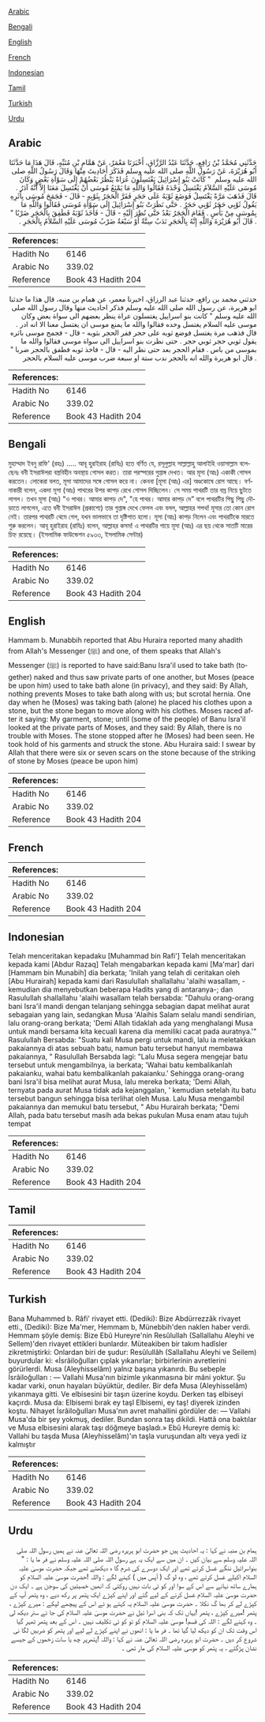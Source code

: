 [Arabic](#arabic)

[Bengali](#bengali)

[English](#english)

[French](#french)

[Indonesian](#indonesian)

[Tamil](#tamil)

[Turkish](#turkish)

[Urdu](#urdu)

## Arabic


<div dir="rtl" lang="ar" style={{fontSize:'larger',backgroundColor:'#f8f9fa',padding:20}}>
حَدَّثَنِي مُحَمَّدُ بْنُ رَافِعٍ، حَدَّثَنَا عَبْدُ الرَّزَّاقِ، أَخْبَرَنَا مَعْمَرٌ، عَنْ هَمَّامِ بْنِ مُنَبِّهٍ، قَالَ هَذَا مَا حَدَّثَنَا أَبُو هُرَيْرَةَ، عَنْ رَسُولِ اللَّهِ صلى الله عليه وسلم فَذَكَرَ أَحَادِيثَ مِنْهَا وَقَالَ رَسُولُ اللَّهِ صلى الله عليه وسلم ‏ "‏ كَانَتْ بَنُو إِسْرَائِيلَ يَغْتَسِلُونَ عُرَاةً يَنْظُرُ بَعْضُهُمْ إِلَى سَوْأَةِ بَعْضٍ وَكَانَ مُوسَى عَلَيْهِ السَّلاَمُ يَغْتَسِلُ وَحْدَهُ فَقَالُوا وَاللَّهِ مَا يَمْنَعُ مُوسَى أَنْ يَغْتَسِلَ مَعَنَا إِلاَّ أَنَّهُ آدَرُ ‏.‏ قَالَ فَذَهَبَ مَرَّةً يَغْتَسِلُ فَوَضَعَ ثَوْبَهُ عَلَى حَجَرٍ فَفَرَّ الْحَجَرُ بِثَوْبِهِ - قَالَ - فَجَمَحَ مُوسَى بِأَثَرِهِ يَقُولُ ثَوْبِي حَجَرُ ثَوْبِي حَجَرُ ‏.‏ حَتَّى نَظَرَتْ بَنُو إِسْرَائِيلَ إِلَى سَوْأَةِ مُوسَى فَقَالُوا وَاللَّهِ مَا بِمُوسَى مِنْ بَأْسٍ ‏.‏ فَقَامَ الْحَجَرُ بَعْدُ حَتَّى نُظِرَ إِلَيْهِ - قَالَ - فَأَخَذَ ثَوْبَهُ فَطَفِقَ بِالْحَجَرِ ضَرْبًا ‏"‏ ‏.‏ قَالَ أَبُو هُرَيْرَةَ وَاللَّهِ إِنَّهُ بِالْحَجَرِ نَدَبٌ سِتَّةٌ أَوْ سَبْعَةٌ ضَرْبُ مُوسَى عَلَيْهِ السَّلاَمُ بِالْحَجَرِ ‏.‏
</div>
<div style={{backgroundColor:'#f8f9fa',padding:20, marginBottom: 10}}><table> <thead> <tr> <th>References:</th> <th></th> </tr> </thead> <tbody><tr><td>Hadith No</td><td>6146</td></tr><tr><td>Arabic No</td><td>339.02</td></tr><tr><td>Reference</td><td>Book 43 Hadith 204</td></tr></tbody></table></div>


<div dir="rtl" lang="ar" style={{fontSize:'larger',backgroundColor:'#f8f9fa',padding:20}}>
حدثني محمد بن رافع، حدثنا عبد الرزاق، اخبرنا معمر، عن همام بن منبه، قال هذا ما حدثنا ابو هريرة، عن رسول الله صلى الله عليه وسلم فذكر احاديث منها وقال رسول الله صلى الله عليه وسلم " كانت بنو اسراييل يغتسلون عراة ينظر بعضهم الى سواة بعض وكان موسى عليه السلام يغتسل وحده فقالوا والله ما يمنع موسى ان يغتسل معنا الا انه ادر . قال فذهب مرة يغتسل فوضع ثوبه على حجر ففر الحجر بثوبه - قال - فجمح موسى باثره يقول ثوبي حجر ثوبي حجر . حتى نظرت بنو اسراييل الى سواة موسى فقالوا والله ما بموسى من باس . فقام الحجر بعد حتى نظر اليه - قال - فاخذ ثوبه فطفق بالحجر ضربا " . قال ابو هريرة والله انه بالحجر ندب ستة او سبعة ضرب موسى عليه السلام بالحجر
</div>
<div style={{backgroundColor:'#f8f9fa',padding:20, marginBottom: 10}}><table> <thead> <tr> <th>References:</th> <th></th> </tr> </thead> <tbody><tr><td>Hadith No</td><td>6146</td></tr><tr><td>Arabic No</td><td>339.02</td></tr><tr><td>Reference</td><td>Book 43 Hadith 204</td></tr></tbody></table></div>

## Bengali


<div dir="ltr" lang="bn" style={{fontSize:'larger',backgroundColor:'#f8f9fa',padding:20}}>
মুহাম্মাদ ইবনু রাফি' (রহঃ) ..... আবূ হুরাইরাহ (রাযিঃ) হতে বর্ণিত যে, রসূলুল্লাহ সাল্লাল্লাহু আলাইহি ওয়াসাল্লাম বলেছেনঃ বনী ইসরাঈলরা বস্ত্রবিহীন অবস্থায় গোসল করত। তারা পরস্পরের গুপ্তাঙ্গ দেখত। আর মূসা (আঃ) একাকী গোসল করতেন। লোকেরা বলত, মূসা আমাদের সঙ্গে গোসল করে না। কেননা [মূসা (আঃ) এর] অণ্ডকোষে রোগ আছে। বর্ণনাকারী বলেন, একদা মূসা (আঃ) পাথরের উপর কাপড় রেখে গোসল দিচ্ছিলেন। সে সময় পাথরটি তার বস্র নিয়ে ছুটতে লাগল। তখন মূসা (আঃ) "ও পাথর। আমার কাপড় দে", "হে পাথর। আমার কাপড় দে” বলে পাথরটির পিছু পিছু দৌড়াতে লাগলেন, এতে বনী ইসরাঈল (প্রকাশ্যে) তার গুপ্তাঙ্গ দেখে ফেলল এবং বলল, আল্লাহর শপথ! মূসার তো কোন রোগ নেই। তারপর পাথরটি থেমে গেল, যখন ভালভাবে তা দৃষ্টিপাত হলো। মূসা (আঃ) কাপড় নিলেন এবং পাথরটিকে মারতে শুরু করলেন। আবূ হুরাইরাহ (রাযিঃ) বলেন, আল্লাহর কসম! এ পাথরটির গায়ে মূসা (আঃ) এর ছয় থেকে সাতটি মারের চিহ্ন রয়েছে। (ইসলামিক ফাউন্ডেশন ৫৯৩৩, ইসলামিক সেন্টার)
</div>
<div style={{backgroundColor:'#f8f9fa',padding:20, marginBottom: 10}}><table> <thead> <tr> <th>References:</th> <th></th> </tr> </thead> <tbody><tr><td>Hadith No</td><td>6146</td></tr><tr><td>Arabic No</td><td>339.02</td></tr><tr><td>Reference</td><td>Book 43 Hadith 204</td></tr></tbody></table></div>

## English


<div dir="ltr" lang="en" style={{fontSize:'larger',backgroundColor:'#f8f9fa',padding:20}}>
Hammam b. Munabbih reported that Abu Huraira reported many ahadith from Allah's Messenger (ﷺ) and one, of them speaks that Allah's Messenger (ﷺ) is reported to have said:Banu Isra'il used to take bath (together) naked and thus saw private parts of one another, but Moses (peace be upon him) used to take bath alone (in privacy), and they said: By Allah, nothing prevents Moses to take bath along with us; but scrotal hernia. One day when he (Moses) was taking bath (alone) he placed his clothes upon a stone, but the stone began to move along with his clothes. Moses raced after it saying: My garment, stone; until (some of the people) of Banu Isra'il looked at the private parts of Moses, and they said: By Allah, there is no trouble with Moses. The stone stopped after he (Moses) had been seen. He took hold of his garments and struck the stone. Abu Huraira said: I swear by Allah that there were six or seven scars on the stone because of the striking of stone by Moses (peace be upon him)
</div>
<div style={{backgroundColor:'#f8f9fa',padding:20, marginBottom: 10}}><table> <thead> <tr> <th>References:</th> <th></th> </tr> </thead> <tbody><tr><td>Hadith No</td><td>6146</td></tr><tr><td>Arabic No</td><td>339.02</td></tr><tr><td>Reference</td><td>Book 43 Hadith 204</td></tr></tbody></table></div>

## French


<div dir="ltr" lang="fr" style={{fontSize:'larger',backgroundColor:'#f8f9fa',padding:20}}>

</div>
<div style={{backgroundColor:'#f8f9fa',padding:20, marginBottom: 10}}><table> <thead> <tr> <th>References:</th> <th></th> </tr> </thead> <tbody><tr><td>Hadith No</td><td>6146</td></tr><tr><td>Arabic No</td><td>339.02</td></tr><tr><td>Reference</td><td>Book 43 Hadith 204</td></tr></tbody></table></div>

## Indonesian


<div dir="ltr" lang="id" style={{fontSize:'larger',backgroundColor:'#f8f9fa',padding:20}}>
Telah menceritakan kepadaku [Muhammad bin Rafi'] Telah menceritakan kepada kami [Abdur Razaq] Telah mengabarkan kepada kami [Ma'mar] dari [Hammam bin Munabih] dia berkata; 'Inilah yang telah di ceritakan oleh [Abu Hurairah] kepada kami dari Rasulullah shallallahu 'alaihi wasallam, -kemudian dia menyebutkan beberapa Hadits yang di antaranya-; dan Rasulullah shallallahu 'alaihi wasallam telah bersabda: "Dahulu orang-orang bani Isra'il mandi dengan telanjang sehingga sebagian dapat melihat aurat sebagaian yang lain, sedangkan Musa 'Alaihis Salam selalu mandi sendirian, lalu orang-orang berkata; 'Demi Allah tidaklah ada yang menghalangi Musa untuk mandi bersama kita kecuali karena dia memiliki cacat pada auratnya.'" Rasulullah Bersabda: "Suatu kali Musa pergi untuk mandi, lalu ia meletakkan pakaiannya di atas sebuah batu, namun batu tersebut hanyut membawa pakaiannya, " Rasulullah Bersabda lagi: "Lalu Musa segera mengejar batu tersebut untuk mengambilnya, ia berkata; 'Wahai batu kembalikanlah pakaianku, wahai batu kembalikanlah pakaianku.' Sehingga orang-orang bani Isra'il bisa melihat aurat Musa, lalu mereka berkata; 'Demi Allah, ternyata pada aurat Musa tidak ada kejanggalan, ' kemudian setelah itu batu tersebut bangun sehingga bisa terlihat oleh Musa. Lalu Musa mengambil pakaiannya dan memukul batu tersebut, " Abu Hurairah berkata; "Demi Allah, pada batu tersebut masih ada bekas pukulan Musa enam atau tujuh tempat
</div>
<div style={{backgroundColor:'#f8f9fa',padding:20, marginBottom: 10}}><table> <thead> <tr> <th>References:</th> <th></th> </tr> </thead> <tbody><tr><td>Hadith No</td><td>6146</td></tr><tr><td>Arabic No</td><td>339.02</td></tr><tr><td>Reference</td><td>Book 43 Hadith 204</td></tr></tbody></table></div>

## Tamil


<div dir="ltr" lang="ta" style={{fontSize:'larger',backgroundColor:'#f8f9fa',padding:20}}>

</div>
<div style={{backgroundColor:'#f8f9fa',padding:20, marginBottom: 10}}><table> <thead> <tr> <th>References:</th> <th></th> </tr> </thead> <tbody><tr><td>Hadith No</td><td>6146</td></tr><tr><td>Arabic No</td><td>339.02</td></tr><tr><td>Reference</td><td>Book 43 Hadith 204</td></tr></tbody></table></div>

## Turkish


<div dir="ltr" lang="tr" style={{fontSize:'larger',backgroundColor:'#f8f9fa',padding:20}}>
Bana Muhammed b. Râfi' rivayet etti. (Dediki): Bize Abdürrezzâk rivayet etti., (Dediki): Bize Ma'mer, Hemmam b, Münebbih'den naklen haber verdi. Hemmam şöyle demiş: Bize Ebû Hureyre'nin Resûlullah (Sallallahu Aleyhi ve Sellem)'den rivayet ettikleri bunlardır. Müteakiben bir takım hadîsler zikretmiştirki: Onlardan biri de şudur: Resûlullâh (Sallallahu Aleyhi ve Seilem) buyurdular ki: «İsrâiloğulları çıplak yıkanırlar; birbirlerinin avretlerini görürlerdi. Musa (Aleyhisselâm) yalnız başına yıkanırdı. Bu sebeple İsrâiloğulları : — Vallahi Musa'nın bizimle yıkanmasına bir mâni yoktur. Şu kadar varki, onun hayaları büyüktür, dediler. Bir defa Musa (Aleyhisselâm) yıkanmaya gitti. Ve elbisesini bir taşın üzerine koydu. Derken taş elbiseyi kaçırdı. Musa da: Elbisemi bırak ey taşl Elbisemi, ey taş! diyerek izinden koştu. Nihayet İsrâiloğuIIarı Musa'nın avret mahallini gördüler de: — Vallahi Musa'da bir şey yokmuş, dediler. Bundan sonra taş dikildi. Hattâ ona baktılar ve Musa elbisesini alarak taşı döğmeye başladı.» Ebû Hureyre demiş ki: Vallahi bu taşda Musa (Aleyhisselâm)'ın taşla vuruşundan altı veya yedi iz kalmıştır
</div>
<div style={{backgroundColor:'#f8f9fa',padding:20, marginBottom: 10}}><table> <thead> <tr> <th>References:</th> <th></th> </tr> </thead> <tbody><tr><td>Hadith No</td><td>6146</td></tr><tr><td>Arabic No</td><td>339.02</td></tr><tr><td>Reference</td><td>Book 43 Hadith 204</td></tr></tbody></table></div>

## Urdu


<div dir="rtl" lang="ur" style={{fontSize:'larger',backgroundColor:'#f8f9fa',padding:20}}>
ہمام بن منبہ نے کہا : یہ احادیث ہیں جو حضرت ابو ہریرہ رضی اللہ تعالیٰ عنہ نے ہمیں رسول اللہ صلی اللہ علیہ وسلم سے بیان کیں ۔ ان میں سے ایک یہ ہے رسول اللہ صلی اللہ علیہ وسلم نے فر ما یا : " بنواسرائیل ننگے غسل کرتے تھے اور ایک دوسرے کی شرم گا ہ دیکھتے تھے جبکہ حضرت موسیٰ علیہ السلام اکیلے غسل کرتے تھے ، وہ لو گ ( آپس میں ) کہنے لگے : واللہ !حضرت موسیٰ علیہ السلام کو ہمارے ساتھ نہانے سے اس کے سوا اور کو ئی بات نہیں روکتی کہ انھیں خصیتیں کی سوجن ہے ۔ ایک دن حضرت موسیٰ علیہ السلام غسل کرنے کے لیے گئے اور اپنے کپڑے ایک پتھر پر رکھ دیے ، وہ پتھر آپ کے کپڑے لے کر بھا گ نکلا ۔ حضرت موسیٰ علیہ السلام یہ کہتے ہو ئے اس کے پیچھے لپکے : میرے کپڑے ، پتھر !میرے کپڑے ، پتھر !یہاں تک کہ بنی اسرا ئیل نے حضرت موسیٰ علیہ السلام کی جا ئے ستر دیکھ لی ۔ وہ کہنے لگے : اللہ کی قسم! موسیٰ علیہ السلام کو تو کو ئی تکلیف نہیں ۔ اس کے بعد پتھر ٹھہر گیا اس وقت تک ان کو دیکھ لیا گیا تھا ۔ فر ما یا : انھوں نے اپنے کپڑے لے لیے اور پتھر کو ضربیں لگا نی شروع کر دیں ۔ حضرت ابو ہریرہ رضی اللہ تعالیٰ عنہ نے کہا : واللہ !پتھرپر چھ یا سات زخموں کے جیسے نشان پڑگئے ، یہ پتھر کو موسی علیہ السلام کی مار تھی ۔
</div>
<div style={{backgroundColor:'#f8f9fa',padding:20, marginBottom: 10}}><table> <thead> <tr> <th>References:</th> <th></th> </tr> </thead> <tbody><tr><td>Hadith No</td><td>6146</td></tr><tr><td>Arabic No</td><td>339.02</td></tr><tr><td>Reference</td><td>Book 43 Hadith 204</td></tr></tbody></table></div>